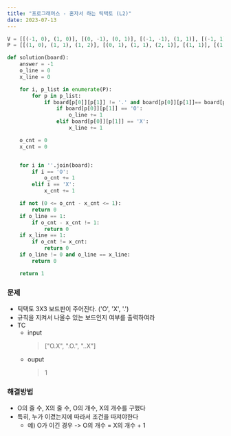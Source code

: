 ```yaml
---
title: "프로그래머스 - 혼자서 하는 틱택토 (L2)"
date: 2023-07-13
---
```


```python
V = [[(-1, 0), (1, 0)], [(0, -1), (0, 1)], [(-1, -1), (1, 1)], [(-1, 1), (1, -1)]]
P = [[(1, 0), (1, 1), (1, 2)], [(0, 1), (1, 1), (2, 1)], [(1, 1)], [(1, 1)]]

def solution(board):
    answer = -1
    o_line = 0
    x_line = 0

    for i, p_list in enumerate(P):
        for p in p_list:
            if board[p[0]][p[1]] != '.' and board[p[0]][p[1]]== board[p[0]+V[i][0][0]][p[1]+V[i][0][1]] == board[p[0]+V[i][1][0]][p[1]+V[i][1][1]]:
                if board[p[0]][p[1]] == 'O':
                    o_line += 1
                elif board[p[0]][p[1]] == 'X':
                    x_line += 1

    o_cnt = 0
    x_cnt = 0


    for i in ''.join(board):
        if i == 'O':
            o_cnt += 1
        elif i == 'X':
            x_cnt += 1

    if not (0 <= o_cnt - x_cnt <= 1):
        return 0
    if o_line == 1:
        if o_cnt - x_cnt != 1:
            return 0
    if x_line == 1:
        if o_cnt != x_cnt:
            return 0
    if o_line != 0 and o_line == x_line:
        return 0

    return 1
```

### 문제

- 틱택토 3X3 보드판이 주어진다. ('O', 'X', '.')
- 규칙을 지켜서 나올수 있는 보드인지 여부를 출력하여라
- TC
  - input
    > ["O.X", ".O.", "..X"]
  - ouput
    > 1

### 해결방법

- O의 줄 수, X의 줄 수, O의 개수, X의 개수를 구했다
- 특히, 누가 이겼는지에 따라서 조건을 따져야한다
  - 예) O가 이긴 경우 -> O의 개수 = X의 개수 + 1

